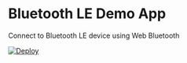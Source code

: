 # Bluetooth LE Demo App
Connect to Bluetooth LE device using Web Bluetooth

[![Deploy](https://www.oomwoo.com/wp-content/uploads/2018/11/deploy.png)](https://kaia.ai/deploy)
